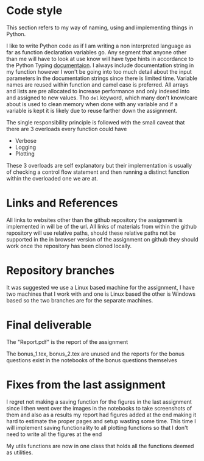 # Code style

This section refers to my way of naming, using and implementing things in Python.

I like to write Python code as if I am writing a non interpreted language as far as function declaration variables go. Any segment that anyone other than me will have to look at use know will have type hints in accordance to the Python Typing [documentaion](https://docs.python.org/3/library/typing.html). I always include documentation string in my function however I won't be going into too much detail about the input parameters in the documentation strings since there is limited time. Variable names are reused within function and camel case is preferred. All arrays and lists are pre allocated to increase performance and only indexed into and assigned to new values. Tho ```del``` keyword, which many don't know/care about is used to clean memory when done with any variable and if a variable is kept it is likely due to reuse farther down the assignment.

The single responsibility principle is followed with the small caveat that there are 3 overloads every function could have

- Verbose
- Logging
- Plotting

These 3 overloads are self explanatory but their implementation is usually of checking a control flow statement and then running a distinct function within the overloaded one we are at.

# Links and References

All links to websites other than the github repository the assignment is implemented in will be of the url. All links of materials from within the github repository will use relative paths, should these relative paths not be supported in the in browser version of the assignment on github they should work once the repository has been cloned locally.

# Repository branches

It was suggested we use a Linux based machine for the assignment, I have two machines that I work with and one is Linux based the other is Windows based so the two branches are for the separate machines.

# Final deliverable

The "Report.pdf" is the report of the assignment

The bonus_1.tex, bonus_2.tex are unused and the reports for the bonus questions exist in the notebooks of the bonus questions themselves

# Fixes from the last assignment

I regret not making a saving function for the figures in the last assignment since I then went over the images in the notebooks to take screenshots of them and also as a results my report had figures added at the end making it hard to estimate the proper pages and setup wasting some time. This time I will implement saving functionality to all plotting functions so that I don't need to write all the figures at the end

My utils functions are now in one class that holds all the functions deemed as utilities.

